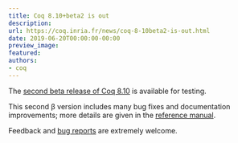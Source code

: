 ```yaml
---
title: Coq 8.10+beta2 is out
description:
url: https://coq.inria.fr/news/coq-8-10beta2-is-out.html
date: 2019-06-20T00:00:00-00:00
preview_image:
featured:
authors:
- coq
---
```



<p>The <a href="https://github.com/coq/coq/releases/tag/V8.10+beta2">second
beta release of Coq 8.10</a> is available for testing.</p>

<p>This second &beta; version includes many bug fixes and documentation
improvements; more details are given in the <a href="https://coq.github.io/doc/V8.10+beta2/refman/changes.html#changes-in-8-10-beta2">reference manual</a>.</p>

<p>Feedback and <a href="https://github.com/coq/coq/issues">bug
reports</a> are extremely welcome.</p>

 
